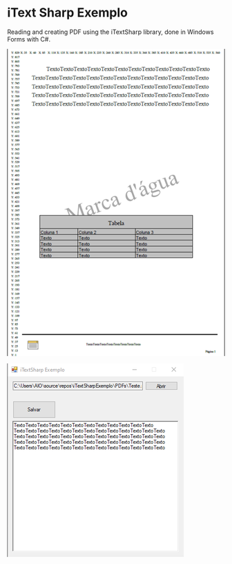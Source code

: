 # iText Sharp Exemplo

Reading and creating PDF using the iTextSharp library, done in Windows Forms with C#.

![Imagem 1](https://github.com/NMDavi/iTextSharpExemplo/blob/master/paginaPDF1.png)

![Imagem 2](https://github.com/NMDavi/iTextSharpExemplo/blob/master/iTextSharpExemplo.png)
